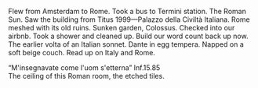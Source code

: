 Flew from Amsterdam to Rome. Took a bus to Termini station. The Roman Sun. Saw the building from Titus 1999—Palazzo della Civiltà Italiana. Rome meshed with its old ruins. Sunken garden, Colossus. Checked into our airbnb. Took a shower and cleaned up. Build our word count back up now. The earlier volta of an Italian sonnet. Dante in egg tempera. Napped on a soft beige couch. Read up on Italy and Rome.

“M'insegnavate come l'uom s'etterna” Inf.15.85  
The ceiling of this Roman room, the etched tiles.